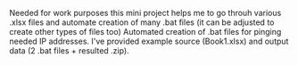 Needed for work purposes this mini project helps me to go throuh various .xlsx files and automate creation of many .bat files (it can be adjusted to create other types of files too)
Automated creation of .bat files for pinging needed IP addresses. 
I've provided example source (Book1.xlsx) and output data (2 .bat files + resulted .zip).
